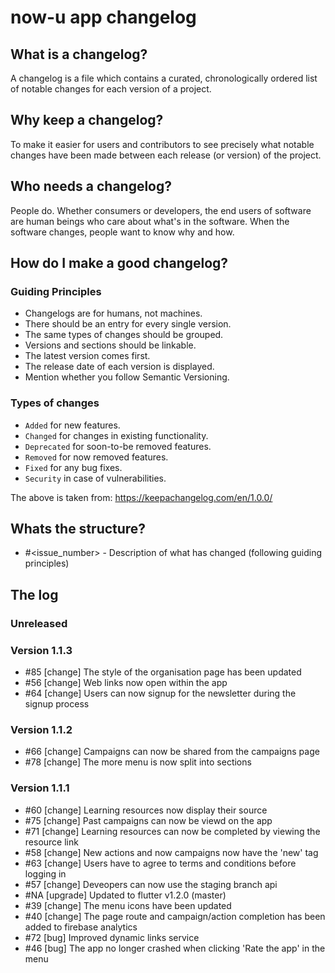 # now-u app changelog

## What is a changelog?

A changelog is a file which contains a curated, chronologically ordered list of
notable changes for each version of a project.

## Why keep a changelog?

To make it easier for users and contributors to see precisely what notable
changes have been made between each release (or version) of the project.

## Who needs a changelog?

People do. Whether consumers or developers, the end users of software are human
beings who care about what's in the software. When the software changes, people
want to know why and how.

## How do I make a good changelog?

### Guiding Principles

- Changelogs are for humans, not machines.
- There should be an entry for every single version.
- The same types of changes should be grouped.
- Versions and sections should be linkable.
- The latest version comes first.
- The release date of each version is displayed.
- Mention whether you follow Semantic Versioning.

### Types of changes

- `Added` for new features.  
- `Changed` for changes in existing functionality.
- `Deprecated` for soon-to-be removed features.  
- `Removed` for now removed features.  
- `Fixed` for any bug fixes.  
- `Security` in case of vulnerabilities.

The above is taken from: https://keepachangelog.com/en/1.0.0/

## Whats the structure?

- #<issue_number> - Description of what has changed (following guiding
  principles)

## The log

### Unreleased

### Version 1.1.3

- #85 [change]  The style of the organisation page has been updated
- #56 [change]  Web links now open within the app
- #64 [change]  Users can now signup for the newsletter during the signup
  process

### Version 1.1.2

- #66 [change]  Campaigns can now be shared from the campaigns page
- #78 [change]  The more menu is now split into sections

### Version 1.1.1

- #60 [change]  Learning resources now display their source
- #75 [change]  Past campaigns can now be viewd on the app
- #71 [change]  Learning resources can now be completed by viewing the resource
  link
- #58 [change]  New actions and now campaigns now have the 'new' tag 
- #63 [change]  Users have to agree to terms and conditions before logging in
- #57 [change]  Deveopers can now use the staging branch api
- #NA [upgrade] Updated to flutter v1.2.0 (master)
- #39 [change]  The menu icons have been updated
- #40 [change]  The page route and campaign/action completion has been added to
  firebase analytics
- #72 [bug]     Improved dynamic links service
- #46 [bug]     The app no longer crashed when clicking 'Rate the app' in the
  menu


